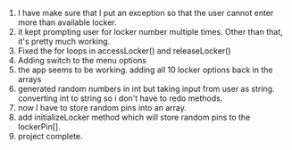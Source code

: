 1. I have make sure that I put an exception so that the user cannot enter more than available locker.
2. it kept prompting user for locker number multiple times. Other than that, it's pretty much working.
3. Fixed the for loops in accessLocker() and releaseLocker()
4. Adding switch to the menu options
5. the app seems to be working. adding all 10 locker options back in the arrays 
6. generated random numbers in int but taking input from user as string. converting int to string so i don't have to redo methods.
7. now I have to store random pins into an array.
8. add initializeLocker method which will store random pins to the lockerPin[].
9. project complete.